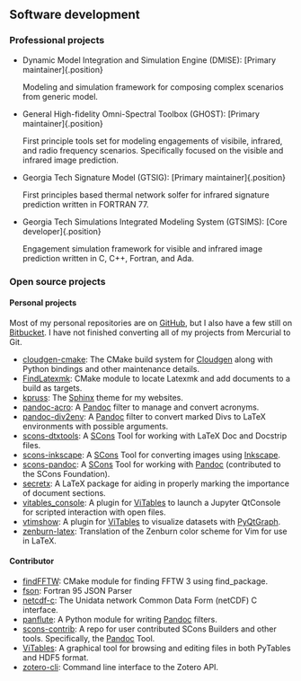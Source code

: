 ## Software development

### Professional projects

-   Dynamic Model Integration and Simulation Engine (DMISE): [Primary
    maintainer]{.position}

    Modeling and simulation framework for composing complex scenarios
    from generic model.

-   General High-fidelity Omni-Spectral Toolbox (GHOST): [Primary
    maintainer]{.position}

    First principle tools set for modeling engagements of visibile,
    infrared, and radio frequency scenarios.  Specifically focused on
    the visible and infrared image prediction.

-   Georgia Tech Signature Model (GTSIG): [Primary
    maintainer]{.position}

    First principles based thermal network solfer for infrared signature
    prediction written in FORTRAN 77.

-   Georgia Tech Simulations Integrated Modeling System (GTSIMS): [Core
    developer]{.position}

    Engagement simulation framework for visible and infrared image
    prediction written in C, C++, Fortran, and Ada.

### Open source projects

#### Personal projects

Most of my personal repositories are on [GitHub], but I also have a few
still on [Bitbucket].  I have not finished converting all of my projects
from Mercurial to Git.

-   [cloudgen-cmake][]: The CMake build system for [Cloudgen] along with
    Python bindings and other maintenance details.
-   [FindLatexmk][]: CMake module to locate Latexmk and add documents to
    a build as targets.
-   [kpruss][]: The [Sphinx][] theme for my websites.
-   [pandoc-acro][]: A [Pandoc][] filter to manage and convert acronyms.
-   [pandoc-div2env][]: A [Pandoc][] filter to convert marked Divs to
    LaTeX environments with possible arguments.
-   [scons-dtxtools][]: A [SCons][] Tool for working with LaTeX Doc and
    Docstrip files.
-   [scons-inkscape][]: A [SCons][] Tool for converting images using
    [Inkscape][].
-   [scons-pandoc][]: A [SCons][] Tool for working with [Pandoc][]
    (contributed to the SCons Foundation).
-   [secretx][]: A LaTeX package for aiding in properly marking
    the importance of document sections.
-   [vitables_console][]: A plugin for [ViTables][] to launch a Jupyter
    QtConsole for scripted interaction with open files.
-   [vtimshow][]: A plugin for [ViTables][] to visualize datasets with
    [PyQtGraph][].
-   [zenburn-latex][]: Translation of the Zenburn color scheme for Vim
    for use in LaTeX.

#### Contributor

-   [findFFTW][]: CMake module for finding FFTW 3 using find_package.
-   [fson][]: Fortran 95 JSON Parser
-   [netcdf-c][]: The Unidata network Common Data Form (netCDF) C
    interface.
-   [panflute][]: A Python module for writing [Pandoc][] filters.
-   [scons-contrib][]: A repo for user contributed SCons Builders and
    other tools.  Specifically, the [Pandoc] Tool.
-   [ViTables][]: A graphical tool for browsing and editing files in
    both PyTables and HDF5 format.
-   [zotero-cli][]: Command line interface to the Zotero API.

[Bitbucket]: https://bitbucket.org/kprussing
[Cloudgen]: http://www.met.reading.ac.uk/clouds/cloudgen/
[cloudgen-cmake]: https://github.com/kprussing/cloudgen
[GitHub]: https://github.com/kprussing
[Inkscape]: https://inkscape.org
[findFFTW]: https://github.com/egpbos/findFFTW
[FindLatexmk]: https://github.com/kprussing/FindLatexmk
[fson]: https://github.com/josephalevin/fson
[kpruss]: https://kprussing.github.io/kpruss
[netcdf-c]: https://github.com/Unidata/netcdf-c
[Pandoc]: https://pandoc.org
[pandoc-acro]: https://kprussing.github.io/pandoc-acro
[pandoc-div2env]: https://github.com/kprussing/pandoc-div2env
[panflute]: https://github.com/kprussing/panflute
[PyQtGraph]: http://www.pyqtgraph.org/
[SCons]: https://scons.org
[scons-dtxtools]: https://github.com/kprussing/scons-dtxtools
[scons-inkscape]: https://github.com/kprussing/scons-inkscape
[scons-pandoc]: https://github.com/kprussing/scons-pandoc
[scons-contrib]: https://github.com/SCons/scons-contrib
[secretx]: https://github.com/kprussing/secretx
[Sphinx]: https://www.sphinx-doc.org/
[ViTables]: https://github.com/uvemas/ViTables
[vitables_console]:
https://bitbucket.org/kprussing/vitables_console/src
[vtimshow]: https://github.com/kprussing/vtimshow
[zenburn-latex]: https://github.com/kprussing/zenburn-latex
[zotero-cli]: https://github.com/jbaiter/zotero-cli

